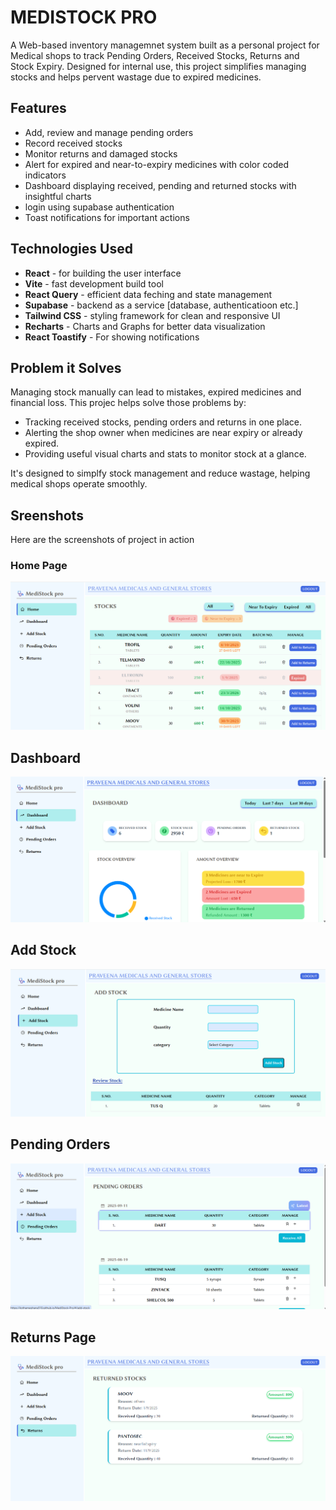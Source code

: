 # MEDISTOCK PRO

A Web-based inventory managemnet system built as a personal project for Medical shops to track Pending Orders, Received Stocks, Returns and Stock Expiry. Designed for internal use, this project simplifies managing stocks and helps pervent wastage due to expired medicines.

## Features
- Add, review and manage pending orders
- Record received stocks
- Monitor returns and damaged stocks
- Alert for expired and near-to-expiry medicines with color coded indicators
- Dashboard displaying received, pending and returned stocks with insightful charts
- login using supabase authentication
- Toast notifications for important actions

## Technologies Used
- **React** - for building the user interface
- **Vite** - fast development build tool
- **React Query** - efficient data feching and state management
- **Supabase** - backend as a service [database, authenticatioon etc.]
- **Tailwind CSS** - styling framework for clean and responsive UI
- **Recharts** - Charts and Graphs for better data visualization
- **React Toastify** - For showing notifications

## Problem it Solves
Managing stock manually can lead to mistakes, expired medicines and financial loss. This projec helps solve those problems by: 

- Tracking received stocks, pending orders and returns in one place.
- Alerting the shop owner when medicines are near expiry or already expired.
- Providing useful visual charts and stats to monitor stock at a glance.

It's designed to simplfy stock management and reduce wastage, helping medical shops operate smoothly.

## Sreenshots 

Here are the screenshots of project in action

### Home Page
![Home Page](./src/assets/HomePage.png)

## Dashboard
![Dashboard Page](./src/assets/Dashboard.png)

## Add Stock
![Add stock Page](./src/assets/AddStock.png)

## Pending Orders
![Pending Orders Page](./src/assets/PendingOrders.png)

## Returns Page
![Returns Page](./src/assets/ReturnsPage.png)